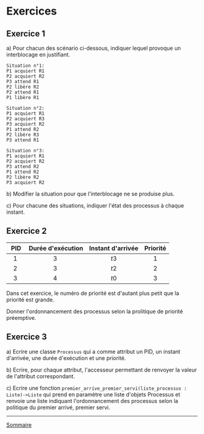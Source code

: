 # Exercices

## Exercice 1

a) Pour chacun des scénario ci-dessous, indiquer lequel provoque un interblocage en justifiant.

```
Situation n°1:
P1 acquiert R1
P2 acquiert R2
P3 attend R1
P2 libère R2
P2 attend R1
P1 libère R1
```

```
Situation n°2:
P1 acquiert R1
P2 acquiert R3
P3 acquiert R2
P1 attend R2
P2 libère R3
P3 attend R1
```

```
Situation n°3:
P1 acquiert R1
P2 acquiert R2
P3 attend R2
P1 attend R2
P2 libère R2
P3 acquiert R2
```

b) Modifier la situation pour que l'interblocage ne se produise plus.

c) Pour chacune des situations, indiquer l'état des processus à chaque instant.

## Exercice 2

| PID | Durée d'exécution | Instant d'arrivée | Priorité |
| :---: | :---: | :---: |:---: |
| $1$ | $3$ | $t3$ | $1$ |
| $2$ | $3$ | $t2$ | $2$ |
| $3$ | $4$ | $t0$ | $3$ |

Dans cet exercice, le numéro de priorité est d'autant plus petit que la priorité est grande.

Donner l'ordonnancement des processus selon la prolitique de priorité préemptive.

## Exercice 3

a) Ecrire une classe `Processus` qui a comme attribut un PID, un instant d'arrivée, une durée d'exécution et une priorité.

b) Ecrire, pour chaque attribut, l'accesseur permettant de renvoyer la valeur de l'attribut correspondant.

c) Ecrire une fonction `premier_arrive_premier_servi(liste_processus : Liste)->Liste` qui prend en paramètre une liste d'objets Processus et renvoie une liste indiquant l'ordonnancement des processus selon la politique du premier arrivé, premier servi.

_____________

[Sommaire](./../../../README.md)
